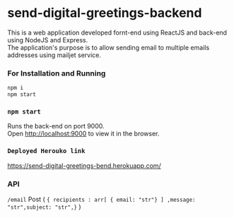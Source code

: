 # send-digital-greetings-backend

This is a web application developed fornt-end using ReactJS and back-end using NodeJS and Express.<br>
The application's purpose is to allow sending email to multiple emails addresses using mailjet service.

### For Installation and Running
```sh
npm i
npm start
```

### `npm start`

Runs the back-end on port 9000.<br>
Open [http://localhost:9000](http://localhost:9000) to view it in the browser.

### `Deployed Herouko link`
https://send-digital-greetings-bend.herokuapp.com/

### API
`/email`  Post ( `{ recipients : arr[ { email: "str"} ] ,message: "str",subject: "str",}` )

